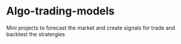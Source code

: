 # Algo-trading-models
Mini projects to forecast the market and create signals for trade and backtest the stratergies
